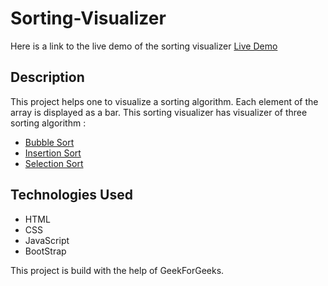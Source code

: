 # Sorting-Visualizer
Here is a link to the live demo of the sorting visualizer
<a href="https://amanraiji1.github.io/Sorting-Visualizer/" target = "__blank">Live Demo</a>

## Description
This project helps one to visualize a sorting algorithm. Each element of the array is displayed as a bar.
This sorting visualizer has visualizer of three sorting algorithm : 

<ul>
  <li>
<a href="https://www.geeksforgeeks.org/bubble-sort/" target = "__blank">Bubble Sort</a>
  </li>
  <li>
<a href="https://www.geeksforgeeks.org/insertion-sort/" target = "__blank">Insertion Sort</a>
  </li>
  <li>
<a href="https://www.geeksforgeeks.org/selection-sort/" target = "__blank">Selection Sort</a>
  </li>
  </ul>
  
  ## Technologies Used
  <ul>
  <li>
    HTML
  </li>
  <li>
    CSS
  </li>
  <li>
    JavaScript
  </li>
  <li>
    BootStrap
  </li>
 </ul>
 
 This project is build with the help of GeekForGeeks.
